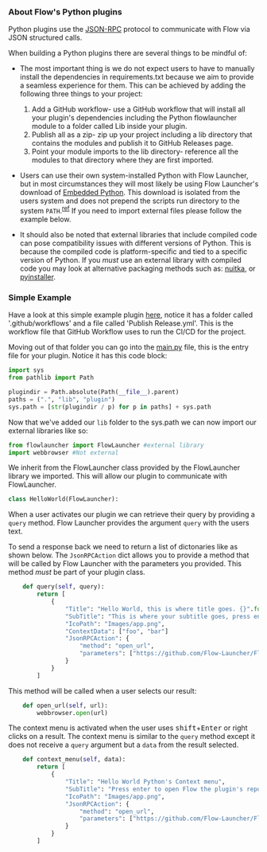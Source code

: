 ### About Flow's Python plugins

Python plugins use the [JSON-RPC](https://flow-launcher.github.io/docs/#/json-rpc) protocol to communicate with Flow via JSON structured calls.

When building a Python plugins there are several things to be mindful of:

* The most important thing is we do not expect users to have to manually install the dependencies in requirements.txt because we aim to provide a seamless experience for them. This can be achieved by adding the following three things to your project:
    1. Add a GitHub workflow- use a GitHub workflow that will install all your plugin's dependencies including the Python flowlauncher module to a folder called Lib inside your plugin.
    2. Publish all as a zip- zip up your project including a lib directory that contains the modules and publish it to GitHub Releases page.
    3. Point your module imports to the lib directory- reference all the modules to that directory where they are first imported.

* Users can use their own system-installed Python with Flow Launcher, but in most circumstances they will most likely be using Flow Launcher's download of [Embedded Python](https://docs.python.org/3/using/windows.html#the-embeddable-package). This download is isolated from the users system and does not prepend the scripts run directory to the system `PATH`.<sup>[ref](https://bugs.python.org/issue28245)</sup> If you need to import external files please follow the example below.

* It should also be noted that external libraries that include compiled code can pose compatibility issues with different versions of Python. This is because the compiled code is platform-specific and tied to a specific version of Python. If you *must* use an external library with compiled code you may look at alternative packaging methods such as: [nuitka](http://nuitka.net/), or [pyinstaller](https://pyinstaller.org/en/stable/).

### Simple Example
Have a look at this simple example plugin [here](https://github.com/Flow-Launcher/Flow.Launcher.Plugin.HelloWorldPython), notice it has a folder called '.github/workflows' and a file called 'Publish Release.yml'. This is the workflow file that GitHub Workflow uses to run the CI/CD for the project. 

Moving out of that folder you can go into the [main.py](https://github.com/Flow-Launcher/Flow.Launcher.Plugin.HelloWorldPython/blob/main/main.py) file, this is the entry file for your plugin. Notice it has this code block:
```python
import sys
from pathlib import Path

plugindir = Path.absolute(Path(__file__).parent)
paths = (".", "lib", "plugin")
sys.path = [str(plugindir / p) for p in paths] + sys.path
```

Now that we've added our `lib` folder to the sys.path we can now import our external libraries like so:
```python
from flowlauncher import FlowLauncher #external library
import webbrowser #Not external
```

We inherit from the FlowLauncher class provided by the FlowLauncher library we imported. This will allow our plugin to communicate with FlowLauncher.

```python
class HelloWorld(FlowLauncher):
```

When a user activates our plugin we can retrieve their query by providing a `query` method. Flow Launcher provides the argument `query` with the users text.

To send a response back we need to return a list of dictonaries like as shown below. The `JsonRPCAction` dict allows you to provide a method that will be called by Flow Launcher with the parameters you provided. This method *must* be part of your plugin class.

```python
    def query(self, query):
        return [
            {
                "Title": "Hello World, this is where title goes. {}".format(('Your query is: ' + query , query)[query == '']),
                "SubTitle": "This is where your subtitle goes, press enter to open Flow's url",
                "IcoPath": "Images/app.png",
                "ContextData": ["foo", "bar"]
                "JsonRPCAction": {
                    "method": "open_url",
                    "parameters": ["https://github.com/Flow-Launcher/Flow.Launcher"]
                }
            }
        ]
```

This method will be called when a user selects our result:

```python
    def open_url(self, url):
        webbrowser.open(url)
```

The context menu is activated when the user uses <kbd>shift</kbd>+<kbd>Enter</kbd> or right clicks on a result. The context menu is similar to the `query` method except it does not receive a `query` argument but a `data` from the result selected.

```python
    def context_menu(self, data):
        return [
            {
                "Title": "Hello World Python's Context menu",
                "SubTitle": "Press enter to open Flow the plugin's repo in GitHub",
                "IcoPath": "Images/app.png",
                "JsonRPCAction": {
                    "method": "open_url",
                    "parameters": ["https://github.com/Flow-Launcher/Flow.Launcher.Plugin.HelloWorldPython"]
                }
            }
        ]
```
